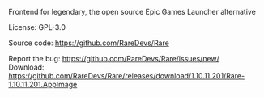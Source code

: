 Frontend for legendary, the open source Epic Games Launcher alternative

License: GPL-3.0

Source code: https://github.com/RareDevs/Rare

Report the bug: https://github.com/RareDevs/Rare/issues/new/  
Download: https://github.com/RareDevs/Rare/releases/download/1.10.11.201/Rare-1.10.11.201.AppImage
